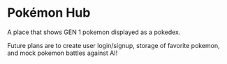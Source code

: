 # Pokémon Hub

A place that shows GEN 1 pokemon displayed as a pokedex. 

Future plans are to create user login/signup, storage of favorite pokemon, and mock pokemon battles against AI!
